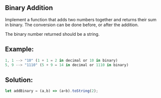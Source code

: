 
## Binary Addition

Implement a function that adds two numbers together and returns their sum in binary. The conversion can be done before, or after the addition.

The binary number returned should be a string.

## Example:

```javascript
1, 1 --> "10" (1 + 1 = 2 in decimal or 10 in binary)
5, 9 --> "1110" (5 + 9 = 14 in decimal or 1110 in binary)
```

## Solution:

```javascript
let addBinary = (a,b) => (a+b).toString(2);
```


